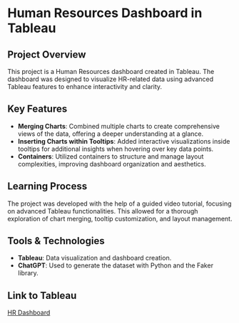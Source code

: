 # Human Resources Dashboard in Tableau

## Project Overview
This project is a Human Resources dashboard created in Tableau. The dashboard was designed to visualize HR-related data using advanced Tableau features to enhance interactivity and clarity.

## Key Features
- **Merging Charts**: Combined multiple charts to create comprehensive views of the data, offering a deeper understanding at a glance.
- **Inserting Charts within Tooltips**: Added interactive visualizations inside tooltips for additional insights when hovering over key data points.
- **Containers**: Utilized containers to structure and manage layout complexities, improving dashboard organization and aesthetics.

## Learning Process
The project was developed with the help of a guided video tutorial, focusing on advanced Tableau functionalities. This allowed for a thorough exploration of chart merging, tooltip customization, and layout management.

## Tools & Technologies
- **Tableau**: Data visualization and dashboard creation.
- **ChatGPT**: Used to generate the dataset with Python and the Faker library.

## Link to Tableau
[HR Dashboard](https://public.tableau.com/views/HRDashboard_17288385222650/HRSummary?:language=en-US&publish=yes&:sid=&:redirect=auth&:display_count=n&:origin=viz_share_link)
